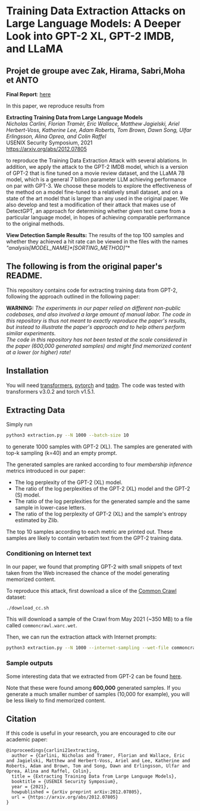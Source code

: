 # Training Data Extraction Attacks on Large Language Models: A Deeper Look into GPT-2 XL, GPT-2 IMDB, and LLaMA

## Projet de groupe avec Zak, Hirama, Sabri,Moha et ANTO 
**Final Report**: [here](cos484_project.pdf)

In this paper, we reproduce results from

**Extracting Training Data from Large Language Models**<br>
_Nicholas Carlini, Florian Tramèr, Eric Wallace, Matthew Jagielski, Ariel Herbert-Voss, Katherine Lee, Adam Roberts, Tom Brown, Dawn Song, Ulfar Erlingsson, Alina Oprea, and Colin Raffel_<br>
USENIX Security Symposium, 2021<br>
https://arxiv.org/abs/2012.07805

to reproduce the Training Data Extraction Attack with several ablations. In addition, we apply the attack to the GPT-2 IMDB model, which is a version of GPT-2 that is fine tuned on a movie review dataset, and the LLaMA 7B model, which is a general 7 billion parameter LLM achieving performance on par with GPT-3. We choose these models to explore the effectiveness of the method on a model fine-tuned to a relatively small dataset, and on a state of the art model that is larger than any used in the original paper. We also develop and test a modification of their attack that makes use of DetectGPT, an approach for determining whether given text came from a particular language model, in hopes of achieving comparable performance to the original methods.

**View Detection Sample Results:**
The results of the top 100 samples and whether they achieved a hit rate can be viewed in the files with the names **"analysis*[MODEL_NAME]*[SORTING_METHOD]"**


## The following is from the original paper's README.

This repository contains code for extracting training data from GPT-2, following the approach outlined in the following paper:

**WARNING:**
_The experiments in our paper relied on different non-public codebases, and also involved a large amount of manual labor.
The code in this repository is thus not meant to exactly reproduce the paper's results, but instead to illustrate the paper's approach and to help others perform similar experiments._<br>
_The code in this repository has not been tested at the scale considered in the paper (600,000 generated samples) and might find memorized content at a lower (or higher) rate!_

## Installation

You will need [transformers](https://github.com/huggingface/transformers), [pytorch](https://pytorch.org/) and [tqdm](https://pypi.org/project/tqdm/).
The code was tested with transformers v3.0.2 and torch v1.5.1.

## Extracting Data

Simply run

```bash
python3 extraction.py --N 1000 --batch-size 10
```

to generate 1000 samples with GPT-2 (XL). The samples are generated with top-k sampling (k=40) and an empty prompt.

The generated samples are ranked according to four _membership inference_ metrics introduced in our paper:

- The log perplexity of the GPT-2 (XL) model.
- The ratio of the log perplexities of the GPT-2 (XL) model and the GPT-2 (S) model.
- The ratio of the log perplexities for the generated sample and the same sample in lower-case letters.
- The ratio of the log perplexity of GPT-2 (XL) and the sample's entropy estimated by Zlib.

The top 10 samples according to each metric are printed out. These samples are likely to contain verbatim text from the GPT-2 training data.

### Conditioning on Internet text

In our paper, we found that prompting GPT-2 with small snippets of text taken from the Web increased the chance of the model generating memorized content.

To reproduce this attack, first download a slice of the [Common Crawl](https://commoncrawl.org/) dataset:

```bash
./download_cc.sh
```

This will download a sample of the Crawl from May 2021 (~350 MB) to a file called `commoncrawl.warc.wet`.

Then, we can run the extraction attack with Internet prompts:

```bash
python3 extraction.py --N 1000 --internet-sampling --wet-file commoncrawl.warc.wet
```

### Sample outputs

Some interesting data that we extracted from GPT-2 can be found [here](Samples.md).<br>

Note that these were found among **600,000** generated samples.
If you generate a much smaller number of samples (10,000 for example), you will be less likely to find memorized content.

## Citation

If this code is useful in your research, you are encouraged to cite our academic paper:

```
@inproceedings{carlini21extracting,
  author = {Carlini, Nicholas and Tramer, Florian and Wallace, Eric and Jagielski, Matthew and Herbert-Voss, Ariel and Lee, Katherine and Roberts, Adam and Brown, Tom and Song, Dawn and Erlingsson, Ulfar and Oprea, Alina and Raffel, Colin},
  title = {Extracting Training Data from Large Language Models},
  booktitle = {USENIX Security Symposium},
  year = {2021},
  howpublished = {arXiv preprint arXiv:2012.07805},
  url = {https://arxiv.org/abs/2012.07805}
}
```
